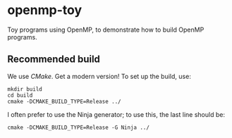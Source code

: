 # openmp-toy

Toy programs using OpenMP, to demonstrate how to build OpenMP programs.

## Recommended build

We use *CMake*. Get a modern version!
To set up the build, use:

    mkdir build
    cd build
    cmake -DCMAKE_BUILD_TYPE=Release ../

I often prefer to use the Ninja generator; to use this, the last line should be:

    cmake -DCMAKE_BUILD_TYPE=Release -G Ninja ../


